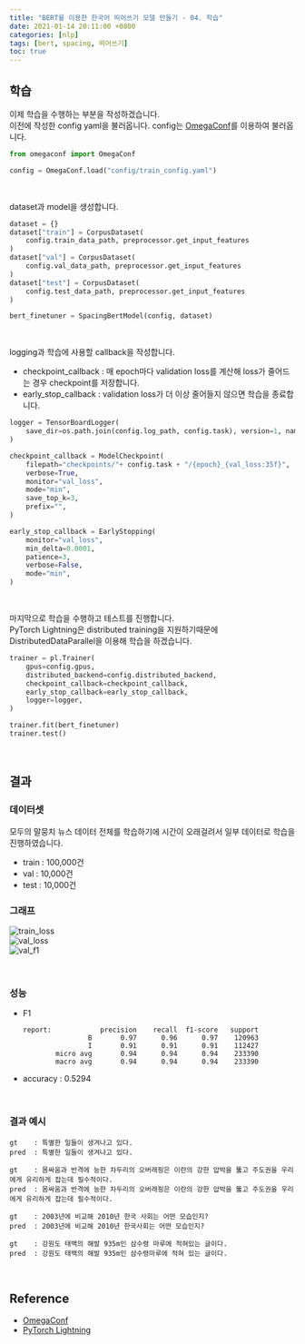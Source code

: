 ```yaml
---
title: "BERT를 이용한 한국어 띄어쓰기 모델 만들기 - 04. 학습"
date: 2021-01-14 20:11:00 +0800
categories: [nlp]
tags: [bert, spacing, 띄어쓰기]
toc: true
---
```


## 학습

이제 학습을 수행하는 부분을 작성하겠습니다.  
이전에 작성한 config yaml을 불러옵니다. config는 <a href="https://github.com/omry/omegaconf" target="_blank">OmegaConf</a>를 이용하여 불러옵니다.  


```python
from omegaconf import OmegaConf

config = OmegaConf.load("config/train_config.yaml")
```
&nbsp;

dataset과 model을 생성합니다.

```python
dataset = {}
dataset["train"] = CorpusDataset(
    config.train_data_path, preprocessor.get_input_features
)
dataset["val"] = CorpusDataset(
    config.val_data_path, preprocessor.get_input_features
)
dataset["test"] = CorpusDataset(
    config.test_data_path, preprocessor.get_input_features
)

bert_finetuner = SpacingBertModel(config, dataset)
```
&nbsp;

logging과 학습에 사용할 callback을 작성합니다.

- checkpoint_callback  : 매 epoch마다 validation loss를 계산해 loss가 줄어드는 경우 checkpoint를 저장합니다.
- early_stop_callback : validation loss가 더 이상 줄어들지 않으면 학습을 종료합니다.

```python
logger = TensorBoardLogger(
    save_dir=os.path.join(config.log_path, config.task), version=1, name=config.task
)

checkpoint_callback = ModelCheckpoint(
    filepath="checkpoints/"+ config.task + "/{epoch}_{val_loss:35f}",
    verbose=True,
    monitor="val_loss",
    mode="min",
    save_top_k=3,
    prefix="",
)

early_stop_callback = EarlyStopping(
    monitor="val_loss",
    min_delta=0.0001,
    patience=3,
    verbose=False,
    mode="min",
)
```
&nbsp;

마지막으로 학습을 수행하고 테스트를 진행합니다.  
PyTorch Lightning은 distributed training을 지원하기때문에 DistributedDataParallel을 이용해 학습을 하겠습니다.

```python
trainer = pl.Trainer(
    gpus=config.gpus,
    distributed_backend=config.distributed_backend,
    checkpoint_callback=checkpoint_callback,
    early_stop_callback=early_stop_callback,
    logger=logger,
)

trainer.fit(bert_finetuner)
trainer.test()
```
&nbsp;

## 결과

### 데이터셋

모두의 말뭉치 뉴스 데이터 전체를 학습하기에 시간이 오래걸려서 일부 데이터로 학습을 진행하였습니다.

- train : 100,000건
- val : 10,000건
- test : 10,000건
&nbsp;

### 그래프
![train_loss](/images/nlp/bert_spacing/bert_spacing_train_loss.png)  
![val_loss](/images/nlp/bert_spacing/bert_spacing_val_loss.png)  
![val_f1](/images/nlp/bert_spacing/bert_spacing_val_f1.png)

&nbsp;

### 성능

- F1

    ```
    report:            precision    recall  f1-score   support
                    B       0.97      0.96      0.97    120963
                    I       0.91      0.91      0.91    112427
            micro avg       0.94      0.94      0.94    233390
            macro avg       0.94      0.94      0.94    233390
    ```

- accuracy : 0.5294

&nbsp;

### 결과 예시

```
gt    : 특별한 일들이 생겨나고 있다.
pred  : 특별한 일들이 생겨나고 있다.
```

```
gt    : 몸싸움과 반격에 능한 차두리의 오버래핑은 이란의 강한 압박을 뚫고 주도권을 우리에게 유리하게 잡는데 필수적이다.
pred  : 몸싸움과 반격에 능한 차두리의 오버래핑은 이란의 강한 압박을 뚫고 주도권을 우리에게 유리하게 잡는데 필수적이다.
```

```
gt    : 2003년에 비교해 2010년 한국 사회는 어떤 모습인지?
pred  : 2003년에 비교해 2010년 한국사회는 어떤 모습인지?
```

```
gt    : 강원도 태백의 해발 935m인 삼수령 마루에 적혀있는 글이다.	
pred  : 강원도 태백의 해발 935m인 삼수령마루에 적혀 있는 글이다.	
```

&nbsp;

## Reference
* <a href="https://github.com/omry/omegaconf" target="_blank">OmegaConf</a>
* <a href="https://github.com/PyTorchLightning/pytorch-lightning" target="_blank">PyTorch Lightning</a>